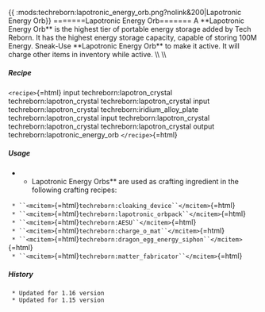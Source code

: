 {{ :mods:techreborn:lapotronic_energy_orb.png?nolink&200\|Lapotronic
Energy Orb}} =======Lapotronic Energy Orb======= A \*\*Lapotronic Energy
Orb\*\* is the highest tier of portable energy storage added by Tech
Reborn. It has the highest energy storage capacity, capable of storing
100M Energy. Sneak-Use \*\*Lapotronic Energy Orb\*\* to make it active.
It will charge other items in inventory while active. \\\\ \\\\

##### Recipe

`<recipe>`{=html} input techreborn:lapotron_crystal
techreborn:lapotron_crystal techreborn:lapotron_crystal input
techreborn:lapotron_crystal techreborn:iridium_alloy_plate
techreborn:lapotron_crystal input techreborn:lapotron_crystal
techreborn:lapotron_crystal techreborn:lapotron_crystal output
techreborn:lapotronic_energy_orb `</recipe>`{=html}

##### Usage

-   -   Lapotronic Energy Orbs\*\* are used as crafting ingredient in
        the following crafting recipes:

` * ``<mcitem>`{=html}`techreborn:cloaking_device``</mcitem>`{=html}\
` * ``<mcitem>`{=html}`techreborn:lapotronic_orbpack``</mcitem>`{=html}\
` * ``<mcitem>`{=html}`techreborn:AESU``</mcitem>`{=html}\
` * ``<mcitem>`{=html}`techreborn:charge_o_mat``</mcitem>`{=html}\
` * ``<mcitem>`{=html}`techreborn:dragon_egg_energy_siphon``</mcitem>`{=html}\
` * ``<mcitem>`{=html}`techreborn:matter_fabricator``</mcitem>`{=html}

##### History

` * Updated for 1.16 version`\
` * Updated for 1.15 version`
